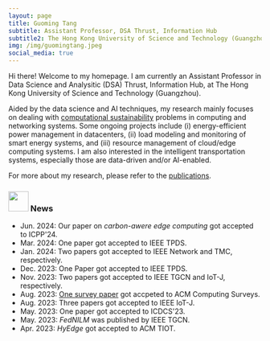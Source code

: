 ```yaml
---
layout: page
title: Guoming Tang
subtitle: Assistant Professor, DSA Thrust, Information Hub
subtitle2: The Hong Kong University of Science and Technology (Guangzhou)
img: /img/guomingtang.jpeg
social_media: true
---
```


Hi there! Welcome to my homepage. I am currently an Assistant Professor in Data Science and Analysitic (DSA) Thrust, Information Hub, at The Hong Kong University of Science and Technology (Guangzhou).

Aided by the data science and AI techniques, my research mainly focuses on dealing with <a href="https://en.wikipedia.org/wiki/Computational_sustainability" target="_blank">computational sustainability</a> problems in computing and networking systems. Some ongoing projects include (i) energy-efficient power management in datacenters, (ii) load modeling and monitoring of smart energy systems, and (iii) resource management of cloud/edge computing systems. I am also interested in the intelligent transportation systems, especially those are data-driven and/or AI-enabled.

For more about my research, please refer to the [publications](/publications).

### <img src="../img/news.png" height="40px"> News

- Jun. 2024: Our paper on *carbon-awere edge computing* got accepted to ICPP'24.
- Mar. 2024: One paper got accepted to IEEE TPDS.
- Jan. 2024: Two papers got accepted to IEEE Network and TMC, respectively.
- Dec. 2023: One Paper got accepted to IEEE TPDS.
- Nov. 2023: Two papers got accepted to IEEE TGCN and IoT-J, respectively.
- Aug. 2023: <a href="https://dl.acm.org/doi/epdf/10.1145/3617589" target="_blank">One survey paper</a> got accpeted to ACM Computing Surveys.
- Aug. 2023: Three papers got accepted to IEEE IoT-J.
- May. 2023: One paper got accepted to ICDCS'23.
- May. 2023: _FedNILM_ was published by IEEE TGCN.
- Apr. 2023: _HyEdge_ got accepted to ACM TIOT.
